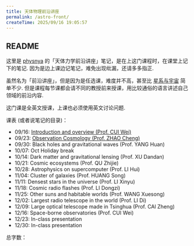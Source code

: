 ```yaml
---
title: 天体物理前沿讲座
permalink: /astro-front/
createTime: 2025/09/16 19:05:57
---
```


## README

这里是 [physnya](/) 的「天体力学前沿讲座」笔记，是在上这门课程时，在课堂上记下的笔记. 因为是边上课边记笔记，难免出现纰漏，还请多多指正.

虽然名为「前沿讲座」，但是因为是任选课，难度并不高，甚至比 [星系与宇宙](/cosmos/) 简单不少. 但是课程每节课都会请不同的教授前来授课，用比较通俗的语言讲述自己领域的前沿内容.

这门课是全英文授课，上课也必须使用英文讨论问题.

课表 (或者说笔记的目录)：

- 09/16: [Introduction and overview (Prof. CUI Wei)](/astro-front/lesson-1/)
- 09/23: [Observation Cosmology (Prof. ZHAO Cheng)](/astro-front/lesson-2-observation-cosmology/)
- 09/30: Black holes and gravitational waves (Prof. YANG Huan)
- 10/07: Oct Holiday break
- 10/14: Dark matter and gravitational lensing (Prof. XU Dandan)
- 10/21: Cosmic ecosystems (Prof. QU Zhijie)
- 10/28: Astrophysics on supercomputer (Prof. LI Hui)
- 11/04: Cluster of galaxies (Prof. HUANG Song)
- 11/11: Densest stars in the universe (Prof. LI Xinyu)
- 11/18: Cosmic radio flashes (Prof. LI Dongzi)
- 11/25: Other suns and habitable worlds (Prof. WANG Xuesong)
- 12/02: Largest radio telescope in the world (Prof. LI Di)
- 12/09: Large optical telescope made in Tsinghua (Prof. CAl Zheng)
- 12/16: Space-borne observatories (Prof. CUI Wei)
- 12/23: In-class presentation
- 12/30: In-class presentation

总字数：<WordCount type="astro-front" />